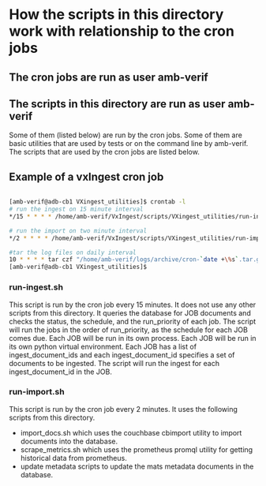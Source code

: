 # How the scripts in this directory work with relationship to the cron jobs

## The cron jobs are run as user amb-verif

## The scripts in this directory are run as user amb-verif

Some of them (listed below) are run by the cron jobs.
Some of them are basic utilities that are used by tests or on the command line by amb-verif.
The scripts that are used by the cron jobs are listed below.

## Example of a vxIngest cron job

``` bash

[amb-verif@adb-cb1 VXingest_utilities]$ crontab -l
# run the ingest on 15 minute interval
*/15 * * * * /home/amb-verif/VxIngest/scripts/VXingest_utilities/run-ingest.sh -c /home/amb-verif/adb-cb1-credentials -d /home/amb-verif/VxIngest -l /home/amb-verif/VxIngest/logs -o /data -m /data/common/job_metrics -x /data/temp > /home/amb-verif/logs/cron-ingest-`date +\%s`.out 2>&1

# run the import on two minute interval
*/2 * * * * /home/amb-verif/VxIngest/scripts/VXingest_utilities/run-import.sh -c /home/amb-verif/adb-cb1-credentials -d /home/amb-verif/VxIngest -l /data/temp -m /data/common/job_metrics -t /data/temp_tar > /home/amb-verif/logs/cron-import-`date +\%s`.out 2>&1

#tar the log files on daily interval
10 * * * * tar czf "/home/amb-verif/logs/archive/cron-`date +\%s`.tar.gz" $(find /home/amb-verif/logs -type f -name "cron*.out" -cmin +1440) -C /home/amb-verif/logs --remove-files > /dev/null 2>&1
[amb-verif@adb-cb1 VXingest_utilities]$

```

### run-ingest.sh

This script is run by the cron job every 15 minutes.
It does not use any other scripts from this directory.
It queries the database for JOB documents and checks the status, the schedule, and the run_priority of each job.
The script will run the jobs in the order of run_priority, as the schedule for each JOB comes due.
Each JOB will be run in its own process. Each JOB will be run in its own python virtual environment.
Each JOB has a list of ingest_document_ids and each ingest_document_id specifies a set of documents to be ingested.
The script will run the ingest for each ingest_document_id in the JOB.

### run-import.sh

This script is run by the cron job every 2 minutes.
It uses the following scripts from this directory.

- import_docs.sh which uses the couchbase cbimport utility to import documents into the database.
- scrape_metrics.sh which uses the prometheus promql utility for getting historical data from prometheus.
- update metadata scripts to update the mats metadata documents in the database.
